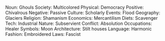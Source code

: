 Noun: Ghouls
Society: Multicolored
Physical: Democracy
Positive: Chivalrous
Negative: Passive
Culture: Scholarly
Events: Flood
Geography: Glaciers
Religion: Shamanism
Economics: Mercantilism
Diets: Scavenger
Tech: Industrial
Nature: Subservient
Conflict: Absolution
Occupations: Healer
Symbols: Moon
Architecture: Stilt houses
Language: Harmonic
Fashion: Embroidered
Laws: Fascist